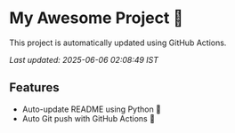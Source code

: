 # My Awesome Project 🚀

This project is automatically updated using GitHub Actions.

_Last updated: 2025-06-06 02:08:49 IST_

## Features
- Auto-update README using Python 🐍
- Auto Git push with GitHub Actions 🤖
